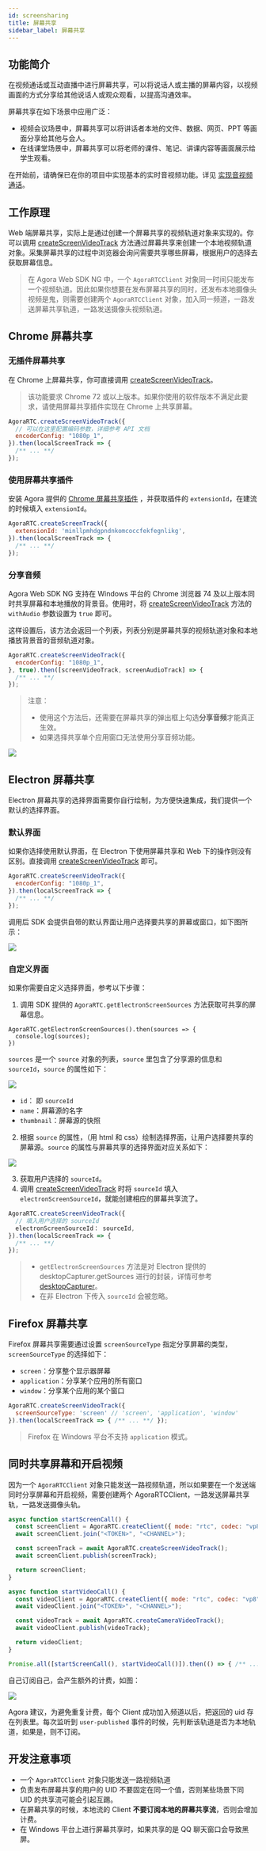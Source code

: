 ```yaml
---
id: screensharing
title: 屏幕共享
sidebar_label: 屏幕共享
---
```


## 功能简介
在视频通话或互动直播中进行屏幕共享，可以将说话人或主播的屏幕内容，以视频画面的方式分享给其他说话人或观众观看，以提高沟通效率。

屏幕共享在如下场景中应用广泛：
- 视频会议场景中，屏幕共享可以将讲话者本地的文件、数据、网页、PPT 等画面分享给其他与会人。
- 在线课堂场景中，屏幕共享可以将老师的课件、笔记、讲课内容等画面展示给学生观看。

在开始前，请确保已在你的项目中实现基本的实时音视频功能。详见 [实现音视频通话](basic_call.md)。

## 工作原理

Web 端屏幕共享，实际上是通过创建一个屏幕共享的视频轨道对象来实现的。你可以调用 [createScreenVideoTrack](/api/cn/interfaces/iagorartc.html#createscreenvideotrack) 方法通过屏幕共享来创建一个本地视频轨道对象。采集屏幕共享的过程中浏览器会询问需要共享哪些屏幕，根据用户的选择去获取屏幕信息。

> 在 Agora Web SDK NG 中，一个 `AgoraRTCClient` 对象同一时间只能发布一个视频轨道。因此如果你想要在发布屏幕共享的同时，还发布本地摄像头视频是鬼，则需要创建两个 `AgoraRTCClient` 对象，加入同一频道，一路发送屏幕共享轨道，一路发送摄像头视频轨道。

## Chrome 屏幕共享

### 无插件屏幕共享

在 Chrome 上屏幕共享，你可直接调用 [createScreenVideoTrack](/api/cn/interfaces/iagorartc.html#createscreenvideotrack)。

> 该功能要求 Chrome 72 或以上版本。如果你使用的软件版本不满足此要求，请使用屏幕共享插件实现在 Chrome 上共享屏幕。

```js
AgoraRTC.createScreenVideoTrack({
  // 可以在这里配置编码参数，详细参考 API 文档
  encoderConfig: "1080p_1",
}).then(localScreenTrack => {
  /** ... **/
});
```

### 使用屏幕共享插件
安装 Agora 提供的 [Chrome 屏幕共享插件](https://docs.agora.io/cn/Interactive%20Broadcast/chrome_screensharing_plugin) ，并获取插件的 `extensionId`，在建流的时候填入 `extensionId`。

```js
AgoraRTC.createScreenTrack({
  extensionId: 'minllpmhdgpndnkomcoccfekfegnlikg',
}).then(localScreenTrack => {
  /** ... **/
});

```

### 分享音频
Agora Web SDK NG 支持在 Windows 平台的 Chrome 浏览器 74 及以上版本同时共享屏幕和本地播放的背景音。使用时，将 [createScreenVideoTrack](/api/cn/interfaces/iagorartc.html#createscreenvideotrack) 方法的`withAudio` 参数设置为 `true` 即可。

这样设置后，该方法会返回一个列表，列表分别是屏幕共享的视频轨道对象和本地播放背景音的音频轨道对象。

```js
AgoraRTC.createScreenVideoTrack({
  encoderConfig: "1080p_1",
}, true).then([screenVideoTrack, screenAudioTrack] => {
  /** ... **/
});
```

> 注意：
> - 使用这个方法后，还需要在屏幕共享的弹出框上勾选**分享音频**才能真正生效。
> - 如果选择共享单个应用窗口无法使用分享音频功能。

![](assets/screenaudio.png)

## Electron 屏幕共享
Electron 屏幕共享的选择界面需要你自行绘制，为方便快速集成，我们提供一个默认的选择界面。

### 默认界面
如果你选择使用默认界面，在 Electron 下使用屏幕共享和 Web 下的操作则没有区别。直接调用 [createScreenVideoTrack](/api/cn/interfaces/iagorartc.html#createscreenvideotrack) 即可。

```js
AgoraRTC.createScreenVideoTrack({
  encoderConfig: "1080p_1",
}).then(localScreenTrack => {
  /** ... **/
});
```

调用后 SDK 会提供自带的默认界面让用户选择要共享的屏幕或窗口，如下图所示：

![](assets-cn/electron.png)

### 自定义界面
如果你需要自定义选择界面，参考以下步骤：
1. 调用 SDK 提供的 `AgoraRTC.getElectronScreenSources` 方法获取可共享的屏幕信息。
```
AgoraRTC.getElectronScreenSources().then(sources => {
  console.log(sources);
})
```
`sources` 是一个 `source` 对象的列表，`source` 里包含了分享源的信息和 `sourceId`，`source` 的属性如下：

![](assets-cn/sources.png)

- `id`： 即 `sourceId`
- `name`：屏幕源的名字
- `thumbnail`：屏幕源的快照

2. 根据 `source` 的属性，（用 html 和 css）绘制选择界面，让用户选择要共享的屏幕源。`source` 的属性与屏幕共享的选择界面对应关系如下：

![](assets-cn/electron2.jpeg)

3. 获取用户选择的 `sourceId`。
4. 调用  [createScreenVideoTrack](/api/cn/interfaces/iagorartc.html#createscreenvideotrack) 时将 `sourceId` 填入 `electronScreenSourceId`，就能创建相应的屏幕共享流了。

``` javascript
AgoraRTC.createScreenVideoTrack({
  // 填入用户选择的 sourceId
  electronScreenSourceId： sourceId,
}).then(localScreenTrack => {
  /** ... **/
});
```

> - `getElectronScreenSources` 方法是对 Electron 提供的 desktopCapturer.getSources 进行的封装，详情可参考 [desktopCapturer](https://electronjs.org/docs/api/desktop-capturer)。
> - 在非 Electron 下传入 `sourceId` 会被忽略。

## Firefox 屏幕共享

Firefox 屏幕共享需要通过设置 `screenSourceType` 指定分享屏幕的类型，`screenSourceType` 的选择如下：
- `screen`：分享整个显示器屏幕
- `application`：分享某个应用的所有窗口
- `window`：分享某个应用的某个窗口

```js
AgoraRTC.createScreenVideoTrack({
  screenSourceType: 'screen' // 'screen', 'application', 'window'
}).then(localScreenTrack => { /** ... **/ });
```
> Firefox 在 Windows 平台不支持 `application` 模式。

## 同时共享屏幕和开启视频
因为一个 `AgoraRTCClient` 对象只能发送一路视频轨道，所以如果要在一个发送端同时分享屏幕和开启视频，需要创建两个 AgoraRTCClient，一路发送屏幕共享轨，一路发送摄像头轨。

```js
async function startScreenCall() {
  const screenClient = AgoraRTC.createClient({ mode: "rtc", codec: "vp8" });
  await screenClient.join("<TOKEN>", "<CHANNEL>");

  const screenTrack = await AgoraRTC.createScreenVideoTrack();
  await screenClient.publish(screenTrack);

  return screenClient;
}

async function startVideoCall() {
  const videoClient = AgoraRTC.createClient({ mode: "rtc", codec: "vp8" });
  await videoClient.join("<TOKEN>", "<CHANNEL>");

  const videoTrack = await AgoraRTC.createCameraVideoTrack();
  await videoClient.publish(videoTrack);

  return videoClient;
}

Promise.all([startScreenCall(), startVideoCall()]).then(() => { /** ... **/ });
```

自己订阅自己，会产生额外的计费，如图：

![](assets-cn/subscribe_screen.png)

Agora 建议，为避免重复计费，每个 Client 成功加入频道以后，把返回的 uid 存在列表里。每次监听到 `user-published` 事件的时候，先判断该轨道是否为本地轨道，如果是，则不订阅。

## 开发注意事项

- 一个 `AgoraRTCClient` 对象只能发送一路视频轨道
- 负责发布屏幕共享的用户的 UID 不要固定在同一个值，否则某些场景下同 UID 的共享流可能会引起互踢。
- 在屏幕共享的时候，本地流的 Client **不要订阅本地的屏幕共享流**，否则会增加计费。
- 在 Windows 平台上进行屏幕共享时，如果共享的是 QQ 聊天窗口会导致黑屏。